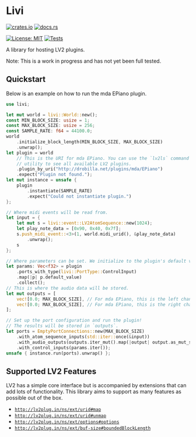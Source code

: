 # Livi

[![crates.io](https://img.shields.io/crates/v/livi.svg)](https://crates.io/crates/livi)
[![docs.rs](https://docs.rs/livi/badge.svg)](https://docs.rs/livi)

[![License: MIT](https://img.shields.io/badge/License-MIT-green.svg)](https://opensource.org/licenses/MIT)
[![Tests](https://github.com/wmedrano/livi-rs/actions/workflows/test.yml/badge.svg)](https://github.com/wmedrano/livi-rs/actions/workflows/test.yml)

A library for hosting LV2 plugins.

Note: This is a work in progress and has not yet been full tested.

## Quickstart

Below is an example on how to run the mda EPiano plugin.

```rust
use livi;

let mut world = livi::World::new();
const MIN_BLOCK_SIZE: usize = 1;
const MAX_BLOCK_SIZE: usize = 256;
const SAMPLE_RATE: f64 = 44100.0;
world
    .initialize_block_length(MIN_BLOCK_SIZE, MAX_BLOCK_SIZE)
    .unwrap();
let plugin = world
    // This is the URI for mda EPiano. You can use the `lv2ls` command line
    // utility to see all available LV2 plugins.
    .plugin_by_uri("http://drobilla.net/plugins/mda/EPiano")
    .expect("Plugin not found.");
let mut instance = unsafe {
    plugin
        .instantiate(SAMPLE_RATE)
        .expect("Could not instantiate plugin.")
};

// Where midi events will be read from.
let input = {
    let mut s = livi::event::LV2AtomSequence::new(1024);
    let play_note_data = [0x90, 0x40, 0x7f];
    s.push_midi_event::<3>(1, world.midi_urid(), &play_note_data)
        .unwrap();
    s
};

// Where parameters can be set. We initialize to the plugin's default values.
let params: Vec<f32> = plugin
    .ports_with_type(livi::PortType::ControlInput)
    .map(|p| p.default_value)
    .collect();
// This is where the audio data will be stored.
let mut outputs = [
    vec![0.0; MAX_BLOCK_SIZE], // For mda EPiano, this is the left channel.
    vec![0.0; MAX_BLOCK_SIZE], // For mda EPiano, this is the right channel.
];

// Set up the port configuration and run the plugin!
// The results will be stored in `outputs`.
let ports = EmptyPortConnections::new(MAX_BLOCK_SIZE)
    .with_atom_sequence_inputs(std::iter::once(&input))
    .with_audio_outputs(outputs.iter_mut().map(|output| output.as_mut_slice()))
    .with_control_inputs(params.iter());
unsafe { instance.run(ports).unwrap() };
```

## Supported LV2 Features

LV2 has a simple core interface but is accompanied by extensions that can add
lots of functionality. This library aims to support as many features as possible
out of the box.

- [`http://lv2plug.in/ns/ext/urid#map`](http://lv2plug.in/ns/ext/urid#map)
- [`http://lv2plug.in/ns/ext/urid#unmap`](http://lv2plug.in/ns/ext/urid#unmap)
- [`http://lv2plug.in/ns/ext/options#options`](http://lv2plug.in/ns/ext/options#options])
- [`http://lv2plug.in/ns/ext/buf-size#boundedBlockLength`](http://lv2plug.in/ns/ext/buf-size#boundedBlockLength)
